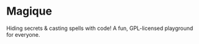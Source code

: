 # Magique
Hiding secrets &amp; casting spells with code! A fun, GPL-licensed playground for everyone.
